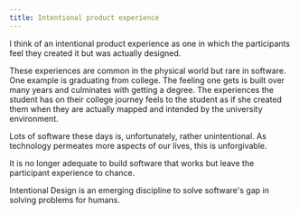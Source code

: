```yaml
---
title: Intentional product experience
---
```


I think of an intentional product experience as one in which the participants feel they created it but was actually designed.

These experiences are common in the physical world but rare in software. One example is graduating from college. The feeling one gets is built over many years and culminates with getting a degree. The experiences the student has on their college journey feels to the student as if she created them when they are actually mapped and intended by the university environment.

Lots of software these days is, unfortunately, rather unintentional. As technology permeates more aspects of our lives, this is unforgivable.

It is no longer adequate to build software that works but leave the participant experience to chance.

Intentional Design is an emerging discipline to solve software's gap in solving problems for humans.
